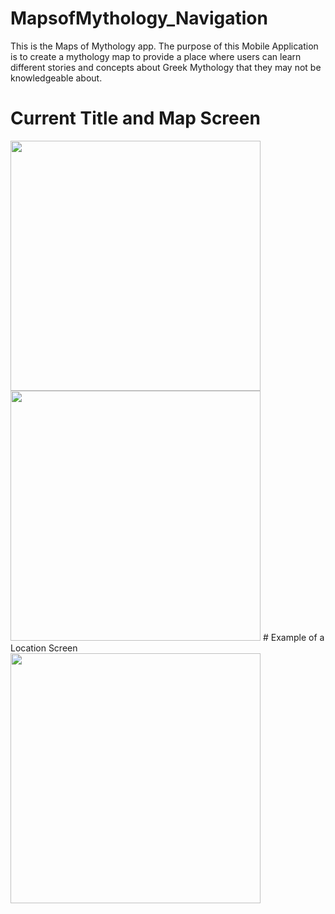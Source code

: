 # MapsofMythology_Navigation
This is the Maps of Mythology app. The purpose of this Mobile Application is to create a mythology map to provide a place where users can learn different stories and concepts about Greek Mythology that they may not be knowledgeable about. 

# Current Title and Map Screen
<img src ="https://github.com/Jeffreyricketts/MapsofMythology_Navigation/assets/54014269/1e13c1ec-31f4-4ddf-a412-08c6fa655f1c" width="400">
<img src ="https://github.com/Jeffreyricketts/MapsofMythology_Navigation/assets/54014269/c9f2fee8-69e8-4ee0-88ed-f6a07e20a3f4" width="400">
# Example of a Location Screen
<img src ="https://github.com/Jeffreyricketts/MapsofMythology_Navigation/assets/54014269/a796add9-0fa3-41ea-ac42-a62c39214f83)" width="400">
